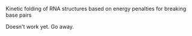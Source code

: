 Kinetic folding of RNA structures based on energy penalties for breaking base pairs

Doesn't work yet.  Go away.
